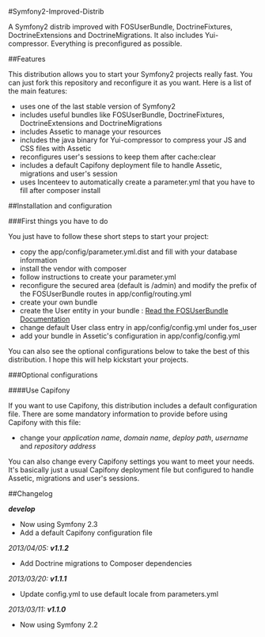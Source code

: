 #Symfony2-Improved-Distrib

A Symfony2 distrib improved with FOSUserBundle, DoctrineFixtures, DoctrineExtensions and DoctrineMigrations. It also includes Yui-compressor. Everything is preconfigured as possible.

##Features

This distribution allows you to start your Symfony2 projects really fast. You can just fork this repository and reconfigure it as you want.
Here is a list of the main features:
* uses one of the last stable version of Symfony2
* includes useful bundles like FOSUserBundle, DoctrineFixtures, DoctrineExtensions and DoctrineMigrations
* includes Assetic to manage your resources
* includes the java binary for Yui-compressor to compress your JS and CSS files with Assetic
* reconfigures user's sessions to keep them after cache:clear
* includes a default Capifony deployment file to handle Assetic, migrations and user's session
* uses Incenteev to automatically create a parameter.yml that you have to fill after composer install

##Installation and configuration

###First things you have to do

You just have to follow these short steps to start your project:
* copy the app/config/parameter.yml.dist and fill with your database information
* install the vendor with composer
* follow instructions to create your parameter.yml
* reconfigure the secured area (default is /admin) and modify the prefix of the FOSUserBundle routes in app/config/routing.yml 
* create your own bundle
* create the User entity in your bundle : [Read the FOSUserBundle Documentation](https://github.com/FriendsOfSymfony/FOSUserBundle/blob/master/Resources/doc/index.md)
* change default User class entry in app/config/config.yml under fos_user
* add your bundle in Assetic's configuration in app/config/config.yml

You can also see the optional configurations below to take the best of this distribution.
I hope this will help kickstart your projects.

###Optional configurations

####Use Capifony

If you want to use Capifony, this distribution includes a default configuration file.
There are some mandatory information to provide before using Capifony with this file:
* change your _application name_, _domain name_, _deploy path_, _username_ and _repository address_

You can also change every Capifony settings you want to meet your needs.
It's basically just a usual Capifony deployment file but configured to handle Assetic, migrations and user's sessions.

##Changelog

_**develop**_
* Now using Symfony 2.3
* Add a default Capifony configuration file

_2013/04/05: **v1.1.2**_
* Add Doctrine migrations to Composer dependencies

_2013/03/20: **v1.1.1**_
* Update config.yml to use default locale from parameters.yml

_2013/03/11: **v1.1.0**_
* Now using Symfony 2.2